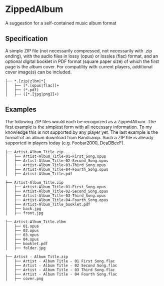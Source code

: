 # ZippedAlbum
A suggestion for a self-contained music album format

## Specification
A simple ZIP file (not necessarily compressed, not necessarily with .zip ending), with the audio files in lossy (opus) or lossles (flac) format, and an optional digital booklet in PDF format (square paper size) of which the first page is the album cover. For compatility with current players, additional cover image(s) can be included.

```
├── *.[zip|zlbm|*]
│   ├── [*.[opus|flac]]+
│   ├── (*.pdf)
│   ├── ([*.[jpg|png]]+)
```

## Examples
The following ZIP files would each be recognized as a ZippedAlbum. The first example is the simplest form with all necessary information. To my knowledge this is not supported by any player yet. The last example is the format of an album download from Bandcamp. Such a ZIP file is already supported in players today (e.g. Foobar2000, DeaDBeeF). 

```
├── Artist-Album_Title.zip
│   ├── Artist-Album_Title-01-First_Song.opus
│   ├── Artist-Album_Title-02-Second_Song.opus
│   ├── Artist-Album_Title-03-Third_Song.opus
│   ├── Artist-Album_Title-04-Fourth_Song.opus
│   ├── Artist-Album_Title.pdf
```

```
├── Artist-Album_Title.zip
│   ├── Artist-Album_Title-01-First_Song.opus
│   ├── Artist-Album_Title-02-Second_Song.opus
│   ├── Artist-Album_Title-03-Third_Song.opus
│   ├── Artist-Album_Title-04-Fourth_Song.opus
│   ├── Artist-Album_Title_booklet.pdf
│   ├── back.jpg
│   ├── front.jpg
```

```
├── Artist-Album_Title.zlbm
│   ├── 01.opus
│   ├── 02.opus
│   ├── 03.opus
│   ├── 04.opus
│   ├── booklet.pdf
│   ├── folder.jpg
```

```
├── Artist - Album Title.zip
│   ├── Artist - Album Title - 01 First Song.flac
│   ├── Artist - Album Title - 02 Second Song.flac
│   ├── Artist - Album Title - 03 Third Song.flac
│   ├── Artist - Album Title - 04 Fourth Song.flac
│   ├── cover.png
```
